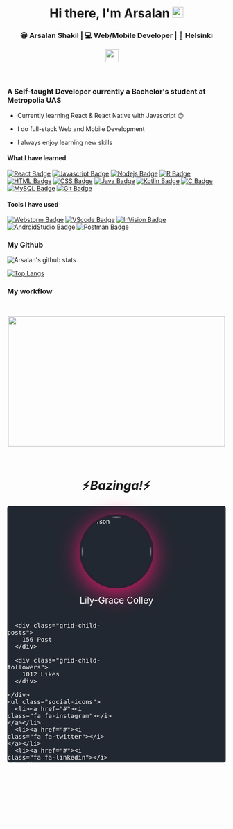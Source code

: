 <div align='center'>
   <h1>Hi there, I'm Arsalan</a> <img src="https://user-images.githubusercontent.com/1303154/88677602-1635ba80-d120-11ea-84d8-d263ba5fc3c0.gif" width="25px"> </h1>   
</div>

<div align="center">
<h3> 😀 Arsalan Shakil | 💻 Web/Mobile Developer | 📍 Helsinki</h3>
</div>

<p align='center'>
   <a href="https://www.linkedin.com/in/arsalan-shakil/"><img height="30" src="https://i.ibb.co/VwYbX9n/linkedin.png"></a>&nbsp;&nbsp;
</a>&nbsp;&nbsp;
</p>
<br />

<p align="center">
  <h3> A Self-taught Developer currently a Bachelor's student at Metropolia UAS</h3>
</p>

- Currently learning React & React Native with Javascript :blush:

- I do full-stack Web and Mobile Development

- I always enjoy learning new skills 




#### What I have learned

[![React Badge](https://img.shields.io/badge/-React-61DBFB?style=for-the-badge&labelColor=black&logo=react&logoColor=61DBFB)](#) [![Javascript Badge](https://img.shields.io/badge/-Javascript-F0DB4F?style=for-the-badge&labelColor=black&logo=javascript&logoColor=F0DB4F)](#) [![Nodejs Badge](https://img.shields.io/badge/-Nodejs-3C873A?style=for-the-badge&labelColor=black&logo=node.js&logoColor=3C873A)](#) [![R Badge](https://img.shields.io/badge/-R-3864BA?style=for-the-badge&labelColor=black&logo=R&logoColor=3864BA)](#)     [![HTML Badge](https://img.shields.io/badge/-HTML-E34F26?style=for-the-badge&labelColor=black&logo=HTML5&logoColor=E34F26)](#) [![CSS Badge](https://img.shields.io/badge/-CSS-1572B6?style=for-the-badge&labelColor=black&logo=CSS3&logoColor=1572B6)](#) [![Java Badge](https://img.shields.io/badge/-Java-007396?style=for-the-badge&labelColor=black&logo=Java&logoColor=white)](#) [![Kotlin Badge](https://img.shields.io/badge/-Kotlin-0095D5?style=for-the-badge&labelColor=black&logo=Kotlin&logoColor=0095D5)](#) [![C Badge](https://img.shields.io/badge/-C-A8B9CC?style=for-the-badge&labelColor=black&logo=C&logoColor=A8B9CC)](#) [![MySQL Badge](https://img.shields.io/badge/-MySql-orange?style=for-the-badge&labelColor=black&logo=MySQL&logoColor=orange)](#) [![Git Badge](https://img.shields.io/badge/-Git-F05032?style=for-the-badge&labelColor=black&logo=Git&logoColor=F05032)](#)

#### Tools I have used

 [![Webstorm Badge](https://img.shields.io/badge/-WebStorm-000000?style=for-the-badge&labelColor=white&logo=WebStorm&logoColor=000000)](#) [![VScode Badge](https://img.shields.io/badge/-VisualStudioCode-007ACC?style=for-the-badge&labelColor=black&logo=Visual-Studio-Code&logoColor=007ACC)](#) [![InVision Badge](https://img.shields.io/badge/-InVision-FF3366?style=for-the-badge&labelColor=black&logo=InVision&logoColor=FF3366)](#) [![AndroidStudio Badge](https://img.shields.io/badge/-AndroidStudio-3DDC84?style=for-the-badge&labelColor=black&logo=Android-Studio&logoColor=3DDC84)](#) [![Postman Badge](https://img.shields.io/badge/-Postman-FF6C37?style=for-the-badge&labelColor=black&logo=Postman&logoColor=FF6C37)](#)

### My Github

![Arsalan's github stats](https://github-readme-stats.vercel.app/api?username=ArsalanShakil&show_icons=true&theme=radical)

[![Top Langs](https://github-readme-stats.vercel.app/api/top-langs/?username=ArsalanShakil&layout=compact&theme=radical)](https://github.com/anuraghazra/github-readme-stats)

### My workflow

<br />

<p align="center">
   <img  height="300px" width="500px" src="https://en.meming.world/images/en/d/d9/I_Don%27t_Need_Sleep._I_Need_Answers.jpg" />
   </p>
   
<br />

<h1 align='center'>⚡️<i>Bazinga!</i>⚡️</h1>


<style>
.card {
  background-color: #222831;
  height: 37rem;
  border-radius: 5px;
  display: flex;
  flex-direction: column;
  align-items: center;
  box-shadow: rgba(0, 0, 0, 0.7);
  color: white;
}

.card__name {
  margin-top: 15px;
  font-size: 1.5em;
}

.card__image {
  height: 160px;
  width: 160px;
  border-radius: 50%;
  border: 5px solid #272133;
  margin-top: 20px;
  box-shadow: 0 10px 50px rgba(235, 25, 110, 1);
}


.draw-border {
  box-shadow: inset 0 0 0 4px #58cdd1;
  color: #58afd1;
  -webkit-transition: color 0.25s 0.0833333333s;
  transition: color 0.25s 0.0833333333s;
  position: relative;
}

.draw-border::before,
.draw-border::after {
  border: 0 solid transparent;
  box-sizing: border-box;
  content: '';
  pointer-events: none;
  position: absolute;
  width: 0rem;
  height: 0;
  bottom: 0;
  right: 0;
}

.draw-border::before {
  border-bottom-width: 4px;
  border-left-width: 4px;
}

.draw-border::after {
  border-top-width: 4px;
  border-right-width: 4px;
}

.draw-border:hover {
  color: #ffe593;
}

.draw-border:hover::before,
.draw-border:hover::after {
  border-color: #eb196e;
  -webkit-transition: border-color 0s, width 0.25s, height 0.25s;
  transition: border-color 0s, width 0.25s, height 0.25s;
  width: 100%;
  height: 100%;
}

.draw-border:hover::before {
  -webkit-transition-delay: 0s, 0s, 0.25s;
  transition-delay: 0s, 0s, 0.25s;
}

.draw-border:hover::after {
  -webkit-transition-delay: 0s, 0.25s, 0s;
  transition-delay: 0s, 0.25s, 0s;
}

.btn {
  background: none;
  border: none;
  cursor: pointer;
  line-height: 1.5;
  font: 700 1.2rem 'Roboto Slab', sans-serif;
  padding: 0.75em 2em;
  letter-spacing: 0.05rem;
  margin: 1em;
  width: 13rem;
}

.btn:focus {
  outline: 2px dotted #55d7dc;
}


.social-icons {
  padding: 0;
  list-style: none;
  margin: 1em;
}

.social-icons li {
  display: inline-block;
  margin: 0.15em;
  position: relative;
  font-size: 1em;
}

.social-icons i {
  color: #fff;
  position: absolute;
  top: 0.95em;
  left: 0.96em;
  transition: all 265ms ease-out;
}

.social-icons a {
  display: inline-block;
}

.social-icons a:before {
  transform: scale(1);
  -ms-transform: scale(1);
  -webkit-transform: scale(1);
  content: " ";
  width: 45px;
  height: 45px;
  border-radius: 100%;
  display: block;
  background: linear-gradient(45deg, #ff003c, #c648c8);
  transition: all 265ms ease-out;
}

.social-icons a:hover:before {
  transform: scale(0);
  transition: all 265ms ease-in;
}

.social-icons a:hover i {
  transform: scale(2.2);
  -ms-transform: scale(2.2);
  -webkit-transform: scale(2.2);
  color: #ff003c;
  background: -webkit-linear-gradient(45deg, #ff003c, #c648c8);
  -webkit-background-clip: text;
  -webkit-text-fill-color: transparent;
  transition: all 265ms ease-in;
}

.grid-container {
  display: grid;
  grid-template-columns: 1fr 1fr;
  grid-gap: 20px;
  font-size: 1.2em;
}
</style>
  <div class="card">
    <img src="https://lh3.googleusercontent.com/ytP9VP86DItizVX2YNA-xTYzV09IS7rh4WexVp7eilIcfHmm74B7odbcwD5DTXmL0PF42i2wnRKSFPBHlmSjCblWHDCD2oD1oaM1CGFcSd48VBKJfsCi4bS170PKxGwji8CPmehwPw=w200-h247-no" alt="Person" class="card__image">
    <p class="card__name">Lily-Grace Colley</p>
    <div class="grid-container">

      <div class="grid-child-posts">
        156 Post
      </div>

      <div class="grid-child-followers">
        1012 Likes
      </div>

    </div>
    <ul class="social-icons">
      <li><a href="#"><i class="fa fa-instagram"></i></a></li>
      <li><a href="#"><i class="fa fa-twitter"></i></a></li>
      <li><a href="#"><i class="fa fa-linkedin"></i></a></li>
      <li><a href="#"><i class="fa fa-codepen"></i></a></li>
    </ul>
    <button class="btn draw-border">Follow</button>
    <button class="btn draw-border">Message</button>

  </div>
